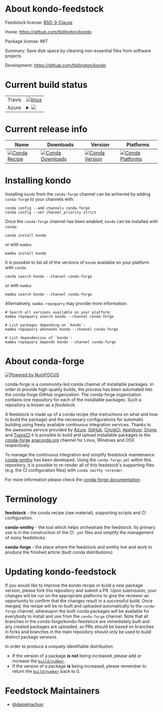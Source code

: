 About kondo-feedstock
=====================

Feedstock license: [BSD-3-Clause](https://github.com/conda-forge/kondo-feedstock/blob/main/LICENSE.txt)

Home: https://github.com/tbillington/kondo

Package license: MIT

Summary: Save disk space by cleaning non-essential files from software projects

Development: https://github.com/tbillington/kondo

Current build status
====================


<table><tr>
    <td>Travis</td>
    <td>
      <a href="https://app.travis-ci.com/conda-forge/kondo-feedstock">
        <img alt="linux" src="https://img.shields.io/travis/com/conda-forge/kondo-feedstock/main.svg?label=Linux">
      </a>
    </td>
  </tr>
    
  <tr>
    <td>Azure</td>
    <td>
      <details>
        <summary>
          <a href="https://dev.azure.com/conda-forge/feedstock-builds/_build/latest?definitionId=23538&branchName=main">
            <img src="https://dev.azure.com/conda-forge/feedstock-builds/_apis/build/status/kondo-feedstock?branchName=main">
          </a>
        </summary>
        <table>
          <thead><tr><th>Variant</th><th>Status</th></tr></thead>
          <tbody><tr>
              <td>linux_64</td>
              <td>
                <a href="https://dev.azure.com/conda-forge/feedstock-builds/_build/latest?definitionId=23538&branchName=main">
                  <img src="https://dev.azure.com/conda-forge/feedstock-builds/_apis/build/status/kondo-feedstock?branchName=main&jobName=linux&configuration=linux%20linux_64_" alt="variant">
                </a>
              </td>
            </tr><tr>
              <td>linux_aarch64</td>
              <td>
                <a href="https://dev.azure.com/conda-forge/feedstock-builds/_build/latest?definitionId=23538&branchName=main">
                  <img src="https://dev.azure.com/conda-forge/feedstock-builds/_apis/build/status/kondo-feedstock?branchName=main&jobName=linux&configuration=linux%20linux_aarch64_" alt="variant">
                </a>
              </td>
            </tr><tr>
              <td>linux_ppc64le</td>
              <td>
                <a href="https://dev.azure.com/conda-forge/feedstock-builds/_build/latest?definitionId=23538&branchName=main">
                  <img src="https://dev.azure.com/conda-forge/feedstock-builds/_apis/build/status/kondo-feedstock?branchName=main&jobName=linux&configuration=linux%20linux_ppc64le_" alt="variant">
                </a>
              </td>
            </tr><tr>
              <td>osx_64</td>
              <td>
                <a href="https://dev.azure.com/conda-forge/feedstock-builds/_build/latest?definitionId=23538&branchName=main">
                  <img src="https://dev.azure.com/conda-forge/feedstock-builds/_apis/build/status/kondo-feedstock?branchName=main&jobName=osx&configuration=osx%20osx_64_" alt="variant">
                </a>
              </td>
            </tr><tr>
              <td>osx_arm64</td>
              <td>
                <a href="https://dev.azure.com/conda-forge/feedstock-builds/_build/latest?definitionId=23538&branchName=main">
                  <img src="https://dev.azure.com/conda-forge/feedstock-builds/_apis/build/status/kondo-feedstock?branchName=main&jobName=osx&configuration=osx%20osx_arm64_" alt="variant">
                </a>
              </td>
            </tr><tr>
              <td>win_64</td>
              <td>
                <a href="https://dev.azure.com/conda-forge/feedstock-builds/_build/latest?definitionId=23538&branchName=main">
                  <img src="https://dev.azure.com/conda-forge/feedstock-builds/_apis/build/status/kondo-feedstock?branchName=main&jobName=win&configuration=win%20win_64_" alt="variant">
                </a>
              </td>
            </tr>
          </tbody>
        </table>
      </details>
    </td>
  </tr>
</table>

Current release info
====================

| Name | Downloads | Version | Platforms |
| --- | --- | --- | --- |
| [![Conda Recipe](https://img.shields.io/badge/recipe-kondo-green.svg)](https://anaconda.org/conda-forge/kondo) | [![Conda Downloads](https://img.shields.io/conda/dn/conda-forge/kondo.svg)](https://anaconda.org/conda-forge/kondo) | [![Conda Version](https://img.shields.io/conda/vn/conda-forge/kondo.svg)](https://anaconda.org/conda-forge/kondo) | [![Conda Platforms](https://img.shields.io/conda/pn/conda-forge/kondo.svg)](https://anaconda.org/conda-forge/kondo) |

Installing kondo
================

Installing `kondo` from the `conda-forge` channel can be achieved by adding `conda-forge` to your channels with:

```
conda config --add channels conda-forge
conda config --set channel_priority strict
```

Once the `conda-forge` channel has been enabled, `kondo` can be installed with `conda`:

```
conda install kondo
```

or with `mamba`:

```
mamba install kondo
```

It is possible to list all of the versions of `kondo` available on your platform with `conda`:

```
conda search kondo --channel conda-forge
```

or with `mamba`:

```
mamba search kondo --channel conda-forge
```

Alternatively, `mamba repoquery` may provide more information:

```
# Search all versions available on your platform:
mamba repoquery search kondo --channel conda-forge

# List packages depending on `kondo`:
mamba repoquery whoneeds kondo --channel conda-forge

# List dependencies of `kondo`:
mamba repoquery depends kondo --channel conda-forge
```


About conda-forge
=================

[![Powered by
NumFOCUS](https://img.shields.io/badge/powered%20by-NumFOCUS-orange.svg?style=flat&colorA=E1523D&colorB=007D8A)](https://numfocus.org)

conda-forge is a community-led conda channel of installable packages.
In order to provide high-quality builds, the process has been automated into the
conda-forge GitHub organization. The conda-forge organization contains one repository
for each of the installable packages. Such a repository is known as a *feedstock*.

A feedstock is made up of a conda recipe (the instructions on what and how to build
the package) and the necessary configurations for automatic building using freely
available continuous integration services. Thanks to the awesome service provided by
[Azure](https://azure.microsoft.com/en-us/services/devops/), [GitHub](https://github.com/),
[CircleCI](https://circleci.com/), [AppVeyor](https://www.appveyor.com/),
[Drone](https://cloud.drone.io/welcome), and [TravisCI](https://travis-ci.com/)
it is possible to build and upload installable packages to the
[conda-forge](https://anaconda.org/conda-forge) [anaconda.org](https://anaconda.org/)
channel for Linux, Windows and OSX respectively.

To manage the continuous integration and simplify feedstock maintenance
[conda-smithy](https://github.com/conda-forge/conda-smithy) has been developed.
Using the ``conda-forge.yml`` within this repository, it is possible to re-render all of
this feedstock's supporting files (e.g. the CI configuration files) with ``conda smithy rerender``.

For more information please check the [conda-forge documentation](https://conda-forge.org/docs/).

Terminology
===========

**feedstock** - the conda recipe (raw material), supporting scripts and CI configuration.

**conda-smithy** - the tool which helps orchestrate the feedstock.
                   Its primary use is in the construction of the CI ``.yml`` files
                   and simplify the management of *many* feedstocks.

**conda-forge** - the place where the feedstock and smithy live and work to
                  produce the finished article (built conda distributions)


Updating kondo-feedstock
========================

If you would like to improve the kondo recipe or build a new
package version, please fork this repository and submit a PR. Upon submission,
your changes will be run on the appropriate platforms to give the reviewer an
opportunity to confirm that the changes result in a successful build. Once
merged, the recipe will be re-built and uploaded automatically to the
`conda-forge` channel, whereupon the built conda packages will be available for
everybody to install and use from the `conda-forge` channel.
Note that all branches in the conda-forge/kondo-feedstock are
immediately built and any created packages are uploaded, so PRs should be based
on branches in forks and branches in the main repository should only be used to
build distinct package versions.

In order to produce a uniquely identifiable distribution:
 * If the version of a package **is not** being increased, please add or increase
   the [``build/number``](https://docs.conda.io/projects/conda-build/en/latest/resources/define-metadata.html#build-number-and-string).
 * If the version of a package **is** being increased, please remember to return
   the [``build/number``](https://docs.conda.io/projects/conda-build/en/latest/resources/define-metadata.html#build-number-and-string)
   back to 0.

Feedstock Maintainers
=====================

* [@danielnachun](https://github.com/danielnachun/)

